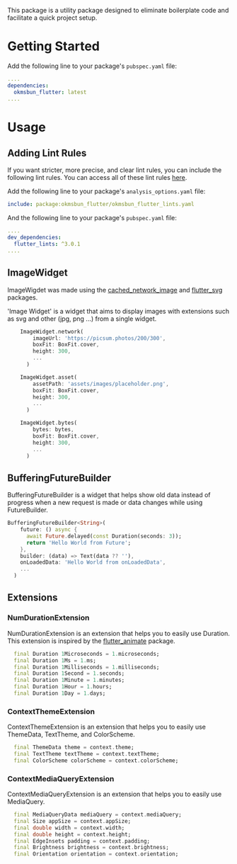 This package is a utility package designed to eliminate boilerplate code and facilitate a quick project setup.

# **Getting Started**

Add the following line to your package's `pubspec.yaml` file:

```yaml
....
dependencies:
  okmsbun_flutter: latest
....
```

# **Usage**

## **Adding Lint Rules**

If you want stricter, more precise, and clear lint rules, you can include the following lint rules. You can access all of these lint rules [here](https://dart.dev/tools/linter-rules/all).

Add the following line to your package's `analysis_options.yaml` file:

```yaml
include: package:okmsbun_flutter/okmsbun_flutter_lints.yaml
```

And the following line to your package's `pubspec.yaml` file:

```yaml
....
dev_dependencies:
  flutter_lints: ^3.0.1
....
```

## **ImageWidget**

ImageWigdet was made using the [cached_network_image](https://pub.dev/packages/cached_network_image) and [flutter_svg](https://pub.dev/packages/flutter_svg) packages.

'Image Widget' is a widget that aims to display images with extensions such as svg and other (jpg, png ...) from a single widget.

```dart
    ImageWidget.network(
        imageUrl: 'https://picsum.photos/200/300',
        boxFit: BoxFit.cover,
        height: 300,
        ...
      )

    ImageWidget.asset(
        assetPath: 'assets/images/placeholder.png',
        boxFit: BoxFit.cover,
        height: 300,
        ...
      )

    ImageWidget.bytes(
        bytes: bytes,
        boxFit: BoxFit.cover,
        height: 300,
        ...
      )
```

## **BufferingFutureBuilder**

BufferingFutureBuilder is a widget that helps show old data instead of progress when a new request is made or data changes while using FutureBuilder.

```dart
BufferingFutureBuilder<String>(
    future: () async {
      await Future.delayed(const Duration(seconds: 3));
      return 'Hello World from Future';
    },
    builder: (data) => Text(data ?? ''),
    onLoadedData: 'Hello World from onLoadedData',
    ...
  )
```

## **Extensions**

### **NumDurationExtension**

NumDurationExtension is an extension that helps you to easily use Duration.
This extension is inspired by the [flutter_animate](https://github.com/gskinner/flutter_animate/blob/main/lib/src/extensions/num_duration_extensions.dart) package.

```dart
  final Duration 1Microseconds = 1.microseconds;
  final Duration 1Ms = 1.ms;
  final Duration 1Milliseconds = 1.milliseconds;
  final Duration 1Second = 1.seconds;
  final Duration 1Minute = 1.minutes;
  final Duration 1Hour = 1.hours;
  final Duration 1Day = 1.days;
```

### **ContextThemeExtension**

ContextThemeExtension is an extension that helps you to easily use ThemeData, TextTheme, and ColorScheme.

```dart
  final ThemeData theme = context.theme;
  final TextTheme textTheme = context.textTheme;
  final ColorScheme colorScheme = context.colorScheme;
```

### **ContextMediaQueryExtension**

ContextMediaQueryExtension is an extension that helps you to easily use MediaQuery.

```dart
  final MediaQueryData mediaQuery = context.mediaQuery;
  final Size appSize = context.appSize;
  final double width = context.width;
  final double height = context.height;
  final EdgeInsets padding = context.padding;
  final Brightness brightness = context.brightness;
  final Orientation orientation = context.orientation;
```
